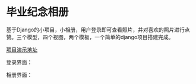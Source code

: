 # 毕业纪念相册

基于Django的小项目，小相册，用户登录即可查看照片，并对喜欢的照片进行点赞。三个模型，四个视图，两个模板，一个简单的django项目搭建完成。

[项目演示地址](http://jk152.veisearch.com/)

登录界面：



相册界面：
